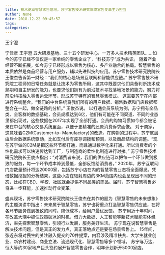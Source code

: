 ```yaml
---
title: 技术驱动智慧零售落地，苏宁零售技术研究院成零售变革主力担当
author: None
date: 2018-12-22 09:45:57
tags: 
categories: 
---
```

王宇澄
<!-- more -->
宁佳彦
王宇澄
五大研发基地、三十五个研发中心、一万多人技术精英团队……如今的苏宁已经不仅仅是一家单纯的零售企业了，“科技苏宁”成为共识。
随着产业经营不断拓展，如今苏宁已经形成以零售为核心、多产业融合的格局。智慧零售的本质依然是商品经营与用户服务，辅以先进科技的应用。苏宁零售技术研究院院长王俊杰告诉第一财经：“我们的核心是场景互联网和智能供应链。”
苏宁零售技术研究院工程师的日常任务就是让技术为零售所用，这其中既要求他们具备判断技术成熟期和自主研发的能力，也要求他们拥有为前沿技术寻找落地场景的能力，努力将前沿科技融入零售运营环节，形成苏宁特有的智慧零售模式。
这需要苏宁在内部进行系统整合。“我们的中台系统将我们所有的用户数据、销售数据和门店数据都整合在一起，做全链路的分析。” 王俊杰说。
以打通会员系统为例，苏宁拥有全品类、全客群的数据基础，会员规模达到6亿，他们有可能在不同渠道、不同的业态里都出现过，这些数据在2017年实现了全部打通。会员的购物习惯如今都会被记录在中台的核心交易系统里面，以便于更精准的还原消费诉求画像。
对于商家，这意味着C2M(Customer-to- Manufactory)的改造。在购物的过程中，苏宁底层由后台数据系统驱动，比如支付后有库存调拨和预测，以及商品结构的调整。“现在苏宁做的C2M是把这些环节都打通，而且通过数字化来打通。所以消费者的个性化需求可以快速传达到工厂，与制造商的柔性化制造进行对接。”
苏宁零售技术研究院院长王俊杰指出：“对消费者来说，我们的供应链可以把每一个环节做到极致的服务，每一个环节成本降到最低，全部反馈给消费者。”
2020年，苏宁互联网门店数量预计将达20000家，包括苏宁小店在内的智慧零售业态将全面爆发。凭借数据挖掘的分析结果，这些小店在辐射周边的3KM范围内也会呈现出不同的形态，比如在CBD、学校、社区就会提供不同品类的商品。届时，苏宁智慧零售必将进一步释能，加速推动行业变革。
 
 
盛典现场，苏宁零售技术研究院院长王俊杰在其作的题为《智慧零售的未来想象》的主题演讲中指出：未来属于智慧零售，苏宁也将重点打造智慧零售供应链，在将各环节服务做到极致的同时，降低成本，给用户最优反馈。
苏宁用近十年时间，在改革大潮中抓住政策破冰的时机，借力大数据、人工智能等新技术赋能实体经济，率先探索智慧零售，引领行业发展，服务美好生活。
苏宁现在说智慧零售是解决技术问题，但是真正的发力点，真正落地点还是要在场景零售上。
15年间，张近东将对民生的关注融入提交的70件提案，内容涉及精准扶贫、大学生就业创业、新农村建设、商业立法、流通现代化、智慧零售等多个领域。
苏宁与万达、恒大等约30家地产巨头签约展开智慧零售合作，明年计划新开5000家店。
